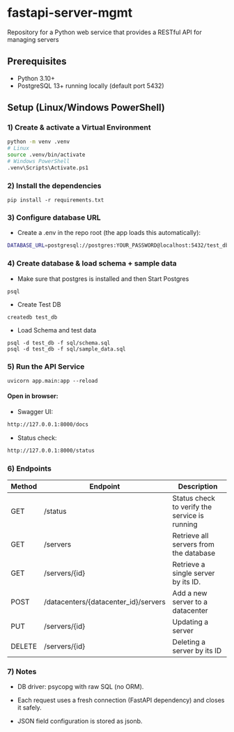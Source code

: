 # fastapi-server-mgmt
Repository for a Python web service that provides a RESTful API for managing servers

## Prerequisites
- Python 3.10+
- PostgreSQL 13+ running locally (default port 5432)

## Setup (Linux/Windows PowerShell)

### 1) Create & activate a Virtual Environment
```bash
python -m venv .venv
# Linux
source .venv/bin/activate
# Windows PowerShell
.venv\Scripts\Activate.ps1
```

### 2) Install the dependencies
```
pip install -r requirements.txt
```

### 3) Configure database URL

- Create a .env in the repo root (the app loads this automatically):

```bash
DATABASE_URL=postgresql://postgres:YOUR_PASSWORD@localhost:5432/test_db
```
### 4) Create database & load schema + sample data

- Make sure that postgres is installed and then Start Postgres
```
psql
```
- Create Test DB
```
createdb test_db
```
- Load Schema and test data
```
psql -d test_db -f sql/schema.sql
psql -d test_db -f sql/sample_data.sql
```
### 5) Run the API Service
```
uvicorn app.main:app --reload
```
#### Open in browser:

- Swagger UI:
```bash
http://127.0.0.1:8000/docs
```
- Status check:
```bash
http://127.0.0.1:8000/status
```
### 6) Endpoints

| Method | Endpoint                                | Description                                   |
|--------|-----------------------------------------|-----------------------------------------------|
| GET    | /status                                 | Status check to verify the service is running |
| GET    | /servers                                | Retrieve all servers from the database        |
| GET    | /servers/{id}                           | Retrieve a single server by its ID.           |
| POST   | /datacenters/{datacenter_id}/servers    | Add a new server to a datacenter              |
| PUT    | /servers/{id}                           | Updating a server                             |
| DELETE | /servers/{id}                           | Deleting a server by its ID                   |


### 7) Notes

- DB driver: psycopg with raw SQL (no ORM).

- Each request uses a fresh connection (FastAPI dependency) and closes it safely.

- JSON field configuration is stored as jsonb.